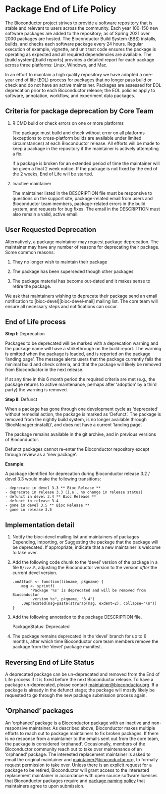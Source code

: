# Package End of Life Policy

The Bioconductor project strives to provide a software repository that is stable and relevant to users across the community. Each year 100-150 new software packages are added to the repository; as of Spring 2021 over 2000 packages are hosted. The Bioconductor Build System (BBS) installs, builds, and checks each software package every 24 hours. Regular execution of example, vignette, and unit test code ensures the package is operating as expected and all required dependencies are available. The \[build system\]\[build reports\] provides a detailed report for each package across three platforms: Linux, Windows, and Mac.

In an effort to maintain a high quality repository we have adopted a one-year end of life (EOL) process for packages that no longer pass build or check and do not have an active maintainer. Packages are assessed for EOL deprecation prior to each Bioconductor release; the EOL policies apply to software, annotation, workflow, and experiment data packages.

## Criteria for package deprecation by Core Team

1.  R CMD build or check errors on one or more platforms

    The package must build and check without error on all platforms (exceptions to cross-platform builds are available under limited circumstances) at each Bioconductor release. All efforts will be made to keep a package in the repository if the maintainer is actively attempting a fix.

    If a package is broken for an extended period of time the maintainer will be given a final 2 week notice. If the package is not fixed by the end of the 2 weeks, End of Life will be started.

2.  Inactive maintainer

    The maintainer listed in the DESCRIPTION file must be responsive to questions on the support site, package-related email from users and Bioconductor team members, package-related errors in the build system, and requests for bug fixes. The email in the DESCRIPTION must also remain a valid, active email.

## User Requested Deprecation

Alternatively, a package maintainer may request package deprecation. The maintainer may have any number of reasons for deprecating their package. Some common reasons:

1.  They no longer wish to maintain their package

2.  The package has been superseded though other packages

3.  The package material has become out-dated and it makes sense to retire the package.

We ask that maintainers wishing to deprecate their package send an email notification to \[bioc-devel\]\[bioc-devel-mail\] mailing list. The core team will ensure all necessary steps and notifications can occur.

## End of Life process

**Step I**: Deprecation

Packages to be deprecated will be marked with a deprecation warning and the package name will have a strikethrough on the build report. The warning is emitted when the package is loaded, and is reported on the package ‘landing page’. The message alerts users that the package currently fails the minimal build and check criteria, and that the package will likely be removed from Bioconductor in the next release.

If at any time in this 6 month period the required criteria are met (e.g., the package returns to active maintenance, perhaps after ‘adoption’ by a third party) the warning is removed.

**Step II**: Defunct

When a package has gone through one development cycle as ‘deprecated’ without remedial action, the package is marked as ‘Defunct’. The package is removed from the nightly build system, is no longer available through ‘BiocManager::install()’, and does not have a current ‘landing page’.

The package remains available in the git archive, and in previous versions of Bioconductor.

Defunct packages cannot re-enter the Bioconductor repository except through review as a ‘new package’.

**Example**:

A package identified for deprecation during Bioconductor release 3.2 / devel 3.3 would make the following transitions:

    - deprecate in devel 3.3 ** Bioc Release **
    - deprecate in release 3.3 (i.e., no change in release status)
    - defunct in devel 3.4 ** Bioc Release **
    - defunct in release 3.4
    - gone in devel 3.5 ** Bioc Release **
    - gone in release 3.5

## Implementation detail

1.  Notify the bioc-devel mailing list and maintainers of packages Depending, Importing, or Suggesting the package that the package will be deprecated. If appropriate, indicate that a new maintainer is welcome to take over.

2.  Add the following code chunk to the ‘devel’ version of the package in a file `R/zzz.R`, adjusting the Bioconductor version to the version *after* the current devel version.
   
        .onAttach <- function(libname, pkgname) {
            msg <- sprintf(
                "Package '%s' is deprecated and will be removed from Bioconductor
                 version %s", pkgname, "3.4")
            .Deprecated(msg=paste(strwrap(msg, exdent=2), collapse="\n"))
        }

3.  Add the following annotation to the package DESCRIPTION file.

    PackageStatus: Deprecated

4.  The package remains deprecated in the ‘devel’ branch for up to 6 months, after which time Bioconductor core team members remove the package from the ‘devel’ package manifest.

## Reversing End of Life Status

A deprecated package can be un-deprecated and removed from the End of Life process if it is fixed before the next Bioconductor release. To have a package un-deprecated, please contact <maintainer@bioconductor.org>. If a package is already in the defunct stage; the package will mostly likely be requested to go through the new package submission process again.

## ‘Orphaned’ packages

An ‘orphaned’ package is a Bioconductor package with an inactive and non-responsive maintainer. As described above, Bioconductor makes multiple efforts to reach out to package maintainers to fix broken packages. If there is no response from a maintainer to the emails sent out from the core team, the package is considered ‘orphaned’. Occasionally, members of the Bioconductor community reach out to take over maintenance of an ‘orphaned’ package. The interested replacement maintainer is asked to email the original maintainer and <maintainer@bioconductor.org>, to formally request permission to take over. Unless there is an explicit request for a package to be retired, Bioconductor will grant access to the interested replacement maintainer in accordance with open source software licenses that Bioconductor packages require and [package naming policy](#naming) that maintainers agree to upon submission.
